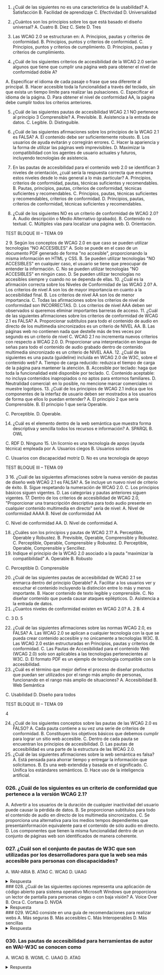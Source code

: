 1. ¿Cuál de las siguientes no es una característica de la usabilidad?
A. Satisfacción
B. Facilidad de aprendizaje
C. Efectividad
D. Universalidad

2. ¿Cuántos son los principios sobre los que está basado el diseño universal?
A. Cuatro
B. Diez
C. Siete
D. Tres

3. Las WCAG 2.0 se estructuran en:
A. Principios, pautas y criterios de conformidad.
B. Principios, puntos y criterios de conformidad.
C. Principios, puntos y criterios de cumplimiento.
D. Principios, pautas y criterios de cumplimiento.

4. ¿Cuál de los siguientes criterios de accesibilidad de la WCAG 2.0 serían algunos que tiene que cumplir una página web para obtener el nivel de conformidad doble A?

A. Especificar el idioma de cada pasaje o frase que sea diferente al principal.
B. Hacer accesible toda la funcionalidad a través del teclado, sin que exista un tiempo límite para realizar las pulsaciones.
C. Especificar el idioma de la página.
D. Para obtener el nivel de conformidad AA, la página debe cumplir todos los criterios
anteriores.

5. ¿Cuál de las siguientes pautas de accesibilidad WCAG 2.1 NO pertenece al principio 3
Comprensible?
A. Previsible.
B. Asistencia a la entrada de datos.
C. Legible.
D. Distinguible.

6. ¿Cuál de las siguientes afirmaciones sobre los principios de la WCAG 2.1 es FALSA?
A. El contenido debe ser suficientemente robusto.
B. Los usuarios de ayuda evitarán y corregirán errores.
C. Hacer la apariencia y la forma de utilizar las páginas web imprevisibles.
D. Maximizar la compatibilidad con los agentes de usuario actuales y futuros, incluyendo
tecnologías de asistencia.
7. En las pautas de accesibilidad para el contenido web 2.0 se identifican 3 niveles de orientación,
¿cuál sería la respuesta correcta que enumera estos niveles desde lo más general a lo más
particular?
A. Principios, criterios de conformidad, pautas, técnicas suficientes y recomendables.
B. Pautas, principios, pautas, criterios de conformidad, técnicas suficientes y recomendables.
C. Principios, pautas, técnicas suficientes y recomendables, criterios de conformidad.
D. Principios, pautas, criterios de conformidad, técnicas suficientes y recomendables.
8. ¿Cuál de los siguientes NO es un criterio de conformidad de WCAG 2.0?
A. Audio descripción o Medio Alternativo (grabado).
B. Contenido no textual.
C. Múltiples vías para localizar una página web.
D. Orientación.

TEST BLOQUE III – TEMA 09

2
9. Según los conceptos de WCAG 2.0 en que caso se pueden utilizar tecnologías "NO
ACCESIBLES"
A. Solo se puede en el caso de un documento PDF generado de forma "no accesible",
proporcionando la misma información en HTML y CSS.
B. Se pueden utilizar tecnologías "NO ACCESIBLES" en cualquier caso, el usuario se tiene que
preocupar de entender la información.
C. No se pueden utilizar tecnologías "NO ACCESIBLES" en ningún caso.
D. Se pueden utilizar tecnologías no accesibles siempre y cuando no se dependa de ellas.
10. ¿Cuál es la afirmación correcta sobre los Niveles de Conformidad de las WCAG 2.0?
A. Los criterios de nivel A son los de mayor importancia en cuanto a la accesibilidad final.
B. Los criterios de nivel AA son los de menor importancia.
C. Todas las afirmaciones sobre los criterios de nivel de conformidad son INCORRECTAS.
D. Los criterios de nivel AAA deben ser observados si queremos eliminar importantes barreras
de acceso.
11. ¿Cuál de las siguientes afirmaciones sobre los criterios de conformidad de WCAG 2.1 es
FALSA?
A. Proporcionar subtítulos para todo el contenido de audio en directo de los multimedia
sincronizados es un criterio de NIVEL AA.
B. Las páginas web no contienen nada que destelle más de tres veces por segundo es un
criterio de nivel
C. WCAG 2.1 no incrementa nuevos criterios con respecto a WCAG 2.0.
D. Proporcionar una interpretación en lengua de señas para todo el contenido de audio
grabado dentro de contenido multimedia sincronizado es un criterio de NIVEL AAA.
12. ¿Cuál de las siguientes es una pauta (guideline) incluida en WCAG 2.0 de W3C, sobre el
contenido web?
A. Tiempo de carga reducido: reduzca el tiempo de carga de la página para mantener la
atención.
B. Accesible por teclado: haga que toda la funcionalidad esté disponible por teclado.
C. Contenido aceptable: no incluya contenidos inapropiados o no aptos para entornos
familiares.
D. Neutralidad comercial: en lo posible, no mencione marcar comerciales ni muestre
logotipos.
13. ¿Cuál de los principios de WCAG 2.1 indica que los componentes de la interfaz de usuario
deben ser mostrados a los usuarios de forma que ellos lo puedan entender?
A. El principio 2 que sería Comprensible.
B. El principio 1 que sería Operable.

C. Perceptible.
D. Operable.

14. ¿Cuál es el elemento dentro de la web semántica que muestra forma descriptiva y sencilla
todos los recursos e información?
A. SPARQL
B. OWL

C. RDF
D. Ninguno
15. Un licornio es una tecnología de apoyo (ayuda técnica) empleada por
A. Usuarios ciegos
B. Usuarios sordos

C. Usuarios con discapacidad motriz
D. No es una tecnología de apoyo

TEST BLOQUE III – TEMA 09

3
16. ¿Cuál de las siguientes afirmaciones sobre la nueva versión de pautas de diseño web WCAG
2.1 es FALSA?
A. Se incluye un nuevo nivel de criterio de éxito.
B. Sigue respetando la numeración de WCAG 2.0.
C. Los principios básicos siguen vigentes.
D. Las categorías y pautas anteriores siguen vigentes.
17. Dentro de los criterios de accesibilidad de WCAG 2.0, "Proporcionar una transcripción
descriptiva para todo audio presente en cualquier contenido multimedia en directo" sería de nivel:
A. Nivel de conformidad AAAA
B. Nivel de conformidad AA

C. Nivel de conformidad AA.
D. Nivel de conformidad A.

18. ¿Cuáles son los principios y pautas de WCAG 2.1?
A. Perceptible, Operable y Robustez.
B. Previsible, Operable, Comprensible y Robustez.
C. Perceptible, Operable, Comprensible y Robustez.
D. Perceptible, Operable, Comprensible y Sencillez.
19. Indique el principio de la WCAG 2.0 asociado a la pauta "maximizar la compatibilidad"
A. Operable
B. Robusto

C. Perceptible
D. Comprensible

20. ¿Cuál de las siguientes pautas de accesibilidad de WCAG 2.1 se enmarca dentro del principio
Operable?
A. Facilitar a los usuarios ver y escuchar el contenido incluyendo la distinción entre lo más y
menos importante.
B. Hacer contenido de texto legible y comprensible.
C. No diseñar contenido que pueda causar ataques epilépticos.
D. Asistencia a la entrada de datos.
21. ¿Cuantos niveles de conformidad existen en WCAG 2.0?
A. 2
B. 4

C. 3
D. 5

22. ¿Cuál de las siguientes afirmaciones sobre las normas WCAG 2.0, es FALSA?
A. Las WCAG 2.0 se aplican a cualquier tecnología con la que se pueda crear contenido
accesible y no únicamente a tecnologías W3C.
B. Las WCAG 2.0 están estructuradas en Principios, pautas y criterios de conformidad.
C. Las Pautas de Accesibilidad para el contenido Web (WCAG 2.0) solo son aplicables a las
tecnologías pertenecientes al W3C.
D. El formato PDF es un ejemplo de tecnología compatible con la accesibilidad.
23. ¿Cuál es el término que mejor define el proceso de diseñar productos que puedan ser
utilizados por el rango más amplio de personas, funcionando en el rango más amplio de
situaciones?
A. Accesibilidad
B. Web Semántica

C. Usabilidad
D. Diseño para todos

TEST BLOQUE III – TEMA 09

4

24. ¿Cuál de los siguientes conceptos sobre las pautas de las WCAG 2.0 es FALSO?
A. Cada pauta contiene a su vez una serie de criterios de conformidad.
B. Constituyen los objetivos básicos que debemos cumplir para lograr un sitio web accesible.
C. Dentro de cada pauta se encuentran los principios de accesibilidad.
D. Las pautas de accesibilidad es una parte de la estructura de las WCAG 2.0.
25. ¿Cuál de las siguientes afirmaciones sobre la web semántica es falsa?
A. Está pensada para ahorrar tiempo y entregar la información que solicitamos.
B. Es una web extendida y basada en el significado.
C. Unifica los estándares semánticos.
D. Hace uso de la inteligencia artificial.

### 026. ¿Cuál de los siguientes es un criterio de conformidad que pertenece a la versión WCAG 2.1?

A. Advertir a los usuarios de la duración de cualquier inactividad del usuario puede causar la pérdida de datos.
B. Se proporcionan subtítulos para todo el contenido de audio en directo de los multimedia sincronizados.
C. Se proporciona una alternativa para los medios tempos dependientes que presentainformación equivalente para el contenido de sólo audio en directo.
D. Los componentes que tienen la misma funcionalidad dentro de un conjunto de páginas web son identificados de manera coherente.

### 027. ¿Cuál son el conjunto de pautas de W3C que son utilizadas por los desarrolladores para que la web sea más accesible para personas con discapacidades?
A. WAI-ARIA
B. ATAG
C. WCAG
D. UAAG
<details> 
 <summary>Respuesta</summary> 

A. WAI-ARIA
 </details>
### 028. ¿Cuál de las siguientes opciones representa una aplicación de código abierto para sistema operativo Microsoft Windows que proporciona un lector de pantalla para personas ciegas o con baja visión?
A. Voice Over
B. Orca
C. Cortana
D. NVDA
<details> 
 <summary>Respuesta</summary> 

D. NonVisual Desktop Access
 </details>
### 029. WCAG consiste en una guía de recomendaciones para realizar webs
A. Más seguras
B. Más accesibles
C. Más Interoperables
D. Más sencillas
<details> 
 <summary>Respuesta</summary> 

B. Mas accesibles
 </details>

### 030. Las pautas de accesibilidad para herramientas de autor en WAI-W3C se conocen como
A. WCAG
B. WGML
C. UAAG
D. ATAG
<details> 
<summary>Respuesta</summary> 

D. Authoring Tool Accessibility Guidelines (ATAG)
</details>